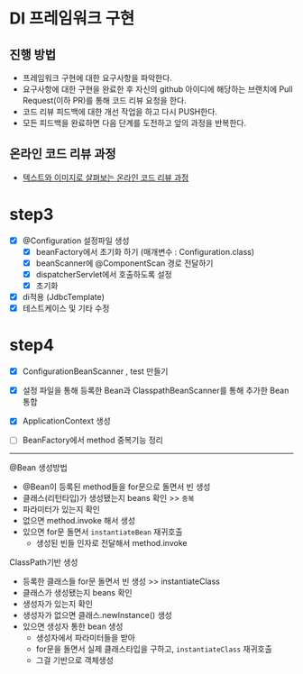 # DI 프레임워크 구현
## 진행 방법
* 프레임워크 구현에 대한 요구사항을 파악한다.
* 요구사항에 대한 구현을 완료한 후 자신의 github 아이디에 해당하는 브랜치에 Pull Request(이하 PR)를 통해 코드 리뷰 요청을 한다.
* 코드 리뷰 피드백에 대한 개선 작업을 하고 다시 PUSH한다.
* 모든 피드백을 완료하면 다음 단계를 도전하고 앞의 과정을 반복한다.

## 온라인 코드 리뷰 과정
* [텍스트와 이미지로 살펴보는 온라인 코드 리뷰 과정](https://github.com/next-step/nextstep-docs/tree/master/codereview)


# step3
- [x] @Configuration 설정파일 생성
    - [x] beanFactory에서 초기화 하기 (매개변수 : Configuration.class)
    - [x] beanScanner에 @ComponentScan 경로 전달하기
    - [x] dispatcherServlet에서 호출하도록 설정
    - [x] 초기화
- [x] di적용 (JdbcTemplate)
- [x] 테스트케이스 및 기타 수정

# step4
- [x] ConfigurationBeanScanner , test 만들기
- [x] 설정 파일을 통해 등록한 Bean과 ClasspathBeanScanner를 통해 추가한 Bean 통합
- [x] ApplicationContext 생성
- [ ] BeanFactory에서 method 중복기능 정리


---------------------------------------------------------------------------------

@Bean 생성방법
- @Bean이 등록된 method들을 for문으로 돌면서 빈 생성
- 클래스(리턴타입)가 생성됐는지 beans 확인 >> `중복`
- 파라미터가 있는지 확인
- 없으면 method.invoke 해서 생성
- 있으면 for문 돌면서 `instantiateBean` 재귀호출
    - 생성된 빈들 인자로 전달해서 method.invoke

ClassPath기반 생성
- 등록한 클래스들 for문 돌면서 빈 생성 >> instantiateClass
- 클래스가 생성됐는지 beans 확인
- 생성자가 있는지 확인
- 생성자가 없으면 클래스.newInstance() 생성
- 있으면 생성자 통한 bean 생성
    - 생성자에서 파라미터들을 받아
    - for문을 돌면서 실제 클래스타입을 구하고, `instantiateClass` 재귀호출
    - 그걸 기반으로 객체생성